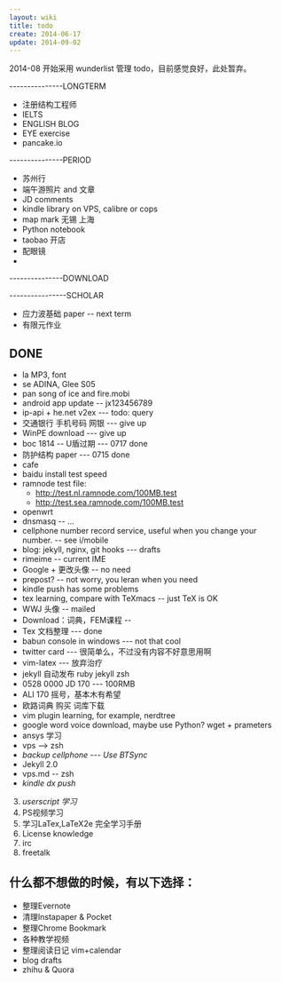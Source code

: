 ```yaml
---
layout: wiki
title: todo
create: 2014-06-17
update: 2014-09-02
---
```


2014-08 开始采用 wunderlist 管理 todo，目前感觉良好，此处暂弃。


---------------LONGTERM
* 注册结构工程师
* IELTS
* ENGLISH BLOG
* EYE exercise
* pancake.io

---------------PERIOD
* 苏州行
* 端午游照片 and 文章
* JD comments
* kindle library on VPS, calibre or cops
* map mark 无锡 上海
* Python notebook
* taobao 开店
* 配眼镜
* 

---------------DOWNLOAD

----------------SCHOLAR
* 应力波基础 paper  -- next term
* 有限元作业



## DONE
* la MP3, font
* se ADINA, Glee S05
* pan song of ice and fire.mobi
* android app update -- jx123456789
* ip-api + he.net v2ex --- todo: query
* 交通银行 手机号码 网银  --- give up
* WinPE download --- give up
* boc 1814 -- U盾过期 --- 0717 done
* 防护结构 paper --- 0715 done
* cafe
* baidu install test speed
* ramnode test file: 
    * <http://test.nl.ramnode.com/100MB.test>
    * <http://test.sea.ramnode.com/100MB.test>
* openwrt
* dnsmasq -- ...
* cellphone number record service, useful when you change your number. -- see i/mobile
* blog: jekyll, nginx, git hooks --- drafts
* rimeime -- current IME
* Google + 更改头像 -- no need
* prepost? -- not worry, you leran when you need
* kindle push has some problems
* tex learning, compare with TeXmacs -- just TeX is OK
* WWJ 头像 -- mailed
* Download：词典，FEM课程 -- 
* Tex 文档整理 --- done
* babun console in windows --- not that cool
* twitter card --- 很简单么，不过没有内容不好意思用啊
* vim-latex --- 放弃治疗
* jekyll 自动发布 ruby jekyll zsh
* 0528 0000 JD 170 --- 100RMB
* ALI 170 摇号，基本木有希望
* 欧路词典 购买 词库下载
* vim plugin learning, for example, nerdtree
* google word voice download, maybe use Python? wget + prameters
* ansys 学习
* vps --> zsh
* *backup cellphone --- Use BTSync* 
* Jekyll 2.0
* vps.md -- zsh
* *kindle dx push*
3. _userscript 学习_
5. PS视频学习
6. 学习LaTex,LaTeX2e 完全学习手册
8. License knowledge
10. irc
11. freetalk

## 什么都不想做的时候，有以下选择：
* 整理Evernote
* 清理Instapaper & Pocket
* 整理Chrome Bookmark 
* 各种教学视频
* 整理阅读日记 vim+calendar
* blog drafts
* zhihu & Quora
